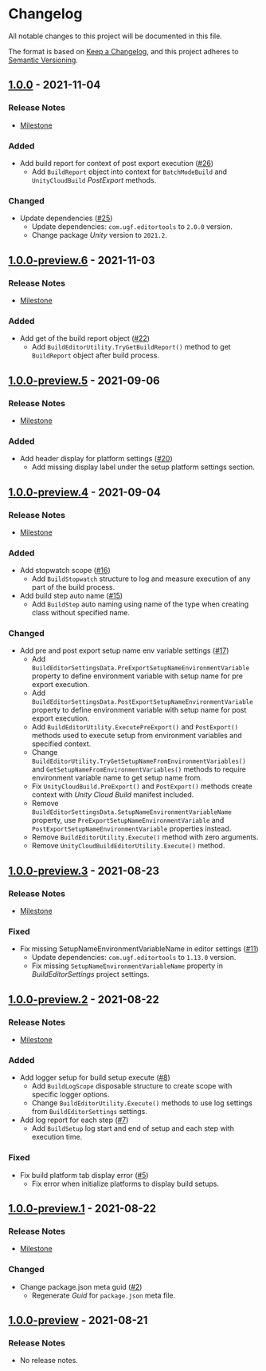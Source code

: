# Changelog

All notable changes to this project will be documented in this file.

The format is based on [Keep a Changelog](https://keepachangelog.com/en/1.0.0/),
and this project adheres to [Semantic Versioning](https://semver.org/spec/v2.0.0.html).

## [1.0.0](https://github.com/unity-game-framework/ugf-build/releases/tag/1.0.0) - 2021-11-04  

### Release Notes

- [Milestone](https://github.com/unity-game-framework/ugf-build/milestone/7?closed=1)  
    

### Added

- Add build report for context of post export execution ([#26](https://github.com/unity-game-framework/ugf-build/pull/26))  
    - Add `BuildReport` object into context for `BatchModeBuild` and `UnityCloudBuild` _PostExport_ methods.

### Changed

- Update dependencies ([#25](https://github.com/unity-game-framework/ugf-build/pull/25))  
    - Update dependencies: `com.ugf.editortools` to `2.0.0` version.
    - Change package _Unity_ version to `2021.2`.

## [1.0.0-preview.6](https://github.com/unity-game-framework/ugf-build/releases/tag/1.0.0-preview.6) - 2021-11-03  

### Release Notes

- [Milestone](https://github.com/unity-game-framework/ugf-build/milestone/6?closed=1)  
    

### Added

- Add get of the build report object ([#22](https://github.com/unity-game-framework/ugf-build/pull/22))  
    - Add `BuildEditorUtility.TryGetBuildReport()` method to get `BuildReport` object after build process.

## [1.0.0-preview.5](https://github.com/unity-game-framework/ugf-build/releases/tag/1.0.0-preview.5) - 2021-09-06  

### Release Notes

- [Milestone](https://github.com/unity-game-framework/ugf-build/milestone/5?closed=1)  
    

### Added

- Add header display for platform settings ([#20](https://github.com/unity-game-framework/ugf-build/pull/20))  
    - Add missing display label under the setup platform settings section.

## [1.0.0-preview.4](https://github.com/unity-game-framework/ugf-build/releases/tag/1.0.0-preview.4) - 2021-09-04  

### Release Notes

- [Milestone](https://github.com/unity-game-framework/ugf-build/milestone/4?closed=1)  
    

### Added

- Add stopwatch scope ([#16](https://github.com/unity-game-framework/ugf-build/pull/16))  
    - Add `BuildStopwatch` structure to log and measure execution of any part of the build process.
- Add build step auto name ([#15](https://github.com/unity-game-framework/ugf-build/pull/15))  
    - Add `BuildStep` auto naming using name of the type when creating class without specified name.

### Changed

- Add pre and post export setup name env variable settings ([#17](https://github.com/unity-game-framework/ugf-build/pull/17))  
    - Add `BuildEditorSettingsData.PreExportSetupNameEnvironmentVariable` property to define environment variable with setup name for pre export execution.
    - Add `BuildEditorSettingsData.PostExportSetupNameEnvironmentVariable` property to define environment variable with setup name for post export execution.
    - Add `BuildEditorUtility.ExecutePreExport()` and `PostExport()` methods used to execute setup from environment variables and specified context.
    - Change `BuildEditorUtility.TryGetSetupNameFromEnvironmentVariables()` and `GetSetupNameFromEnvironmentVariables()` methods to require environment variable name to get setup name from.
    - Fix `UnityCloudBuild.PreExport()` and `PostExport()` methods create context with _Unity Cloud Build_ manifest included.
    - Remove `BuildEditorSettingsData.SetupNameEnvironmentVariableName` property, use `PreExportSetupNameEnvironmentVariable` and `PostExportSetupNameEnvironmentVariable` properties instead.
    - Remove `BuildEditorUtility.Execute()` method with zero arguments.
    - Remove `UnityCloudBuildEditorUtility.Execute()` method.

## [1.0.0-preview.3](https://github.com/unity-game-framework/ugf-build/releases/tag/1.0.0-preview.3) - 2021-08-23  

### Release Notes

- [Milestone](https://github.com/unity-game-framework/ugf-build/milestone/3?closed=1)  
    

### Fixed

- Fix missing SetupNameEnvironmentVariableName in editor settings ([#11](https://github.com/unity-game-framework/ugf-build/pull/11))  
    - Update dependencies: `com.ugf.editortools` to `1.13.0` version.
    - Fix missing `SetupNameEnvironmentVariableName` property in _BuildEditorSettings_ project settings.

## [1.0.0-preview.2](https://github.com/unity-game-framework/ugf-build/releases/tag/1.0.0-preview.2) - 2021-08-22  

### Release Notes

- [Milestone](https://github.com/unity-game-framework/ugf-build/milestone/2?closed=1)  
    

### Added

- Add logger setup for build setup execute ([#8](https://github.com/unity-game-framework/ugf-build/pull/8))  
    - Add `BuildLogScope` disposable structure to create scope with specific logger options.
    - Change `BuildEditorUtility.Execute()` methods to use log settings from `BuildEditorSettings` settings.
- Add log report for each step ([#7](https://github.com/unity-game-framework/ugf-build/pull/7))  
    - Add `BuildSetup` log start and end of setup and each step with execution time.

### Fixed

- Fix build platform tab display error ([#5](https://github.com/unity-game-framework/ugf-build/pull/5))  
    - Fix error when initialize platforms to display build setups.

## [1.0.0-preview.1](https://github.com/unity-game-framework/ugf-build/releases/tag/1.0.0-preview.1) - 2021-08-22  

### Release Notes

- [Milestone](https://github.com/unity-game-framework/ugf-build/milestone/1?closed=1)  
    

### Changed

- Change package.json meta guid ([#2](https://github.com/unity-game-framework/ugf-build/pull/2))  
    - Regenerate _Guid_ for `package.json` meta file.

## [1.0.0-preview](https://github.com/unity-game-framework/ugf-build/releases/tag/1.0.0-preview) - 2021-08-21  

### Release Notes

- No release notes.


